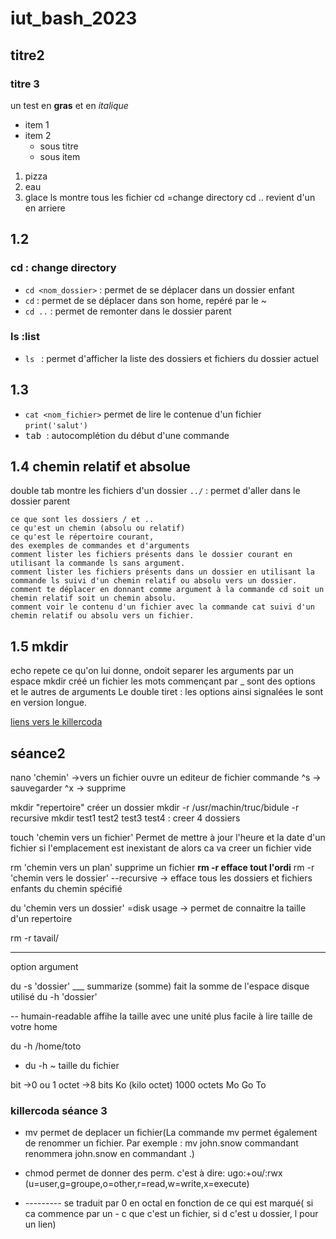# iut_bash_2023
## titre2
### titre 3
un test en **gras** et en *italique*

- item 1
- item 2
  - sous titre
  - sous item
 
    
1. pizza
2. eau
3. glace
ls montre tous les fichier
cd =change directory
cd ..  revient d'un en arriere
## 1.2
### cd : change directory
- `cd <nom_dossier>` : permet de se déplacer dans un dossier enfant
- `cd` : permet de se déplacer dans son home, repéré par le ~
- `cd ..` : permet de remonter dans le dossier parent
### ls :list
-  `ls ` : permet d'afficher la liste des dossiers et fichiers du dossier actuel

## 1.3
- `cat <nom_fichier>` permet de lire le contenue d'un fichier
`print('salut')`
- <kbd> tab </kbd> : autocomplétion du début d'une commande

## 1.4 chemin relatif et absolue
  double tab montre les fichiers d'un dossier
`../` : permet d'aller dans le dossier parent 

    ce que sont les dossiers / et ..
    ce qu'est un chemin (absolu ou relatif)
    ce qu'est le répertoire courant,
    des exemples de commandes et d'arguments
    comment lister les fichiers présents dans le dossier courant en utilisant la commande ls sans argument.
    comment lister les fichiers présents dans un dossier en utilisant la commande ls suivi d'un chemin relatif ou absolu vers un dossier.
    comment te déplacer en donnant comme argument à la commande cd soit un chemin relatif soit un chemin absolu.
    comment voir le contenu d'un fichier avec la commande cat suivi d'un chemin relatif ou absolu vers un fichier.

## 1.5 mkdir
echo repete ce qu'on lui donne, ondoit separer les arguments par un espace
mkdir créé un fichier
les mots commençant par _ sont des options et le autres de arguments
Le double tiret : les options ainsi signalées le sont en version longue.

[liens vers le killercoda](https://killercoda.com/emelin)


  ## séance2
  nano 'chemin' ->vers un fichier
  ouvre un editeur de fichier
  commande ^s -> sauvegarder
           ^x -> supprime
  
  mkdir "repertoire"
  créer un dossier
  mkdir -r /usr/machin/truc/bidule
  -r recursive  mkdir test1 test2 test3 test4 : creer 4 dossiers

  touch 'chemin vers un fichier'
  Permet de mettre à jour l'heure et la date d'un fichier
  si l'emplacement est inexistant de alors ca va creer un fichier vide

  rm 'chemin vers un plan'
  supprime un fichier
  **rm -r efface tout l'ordi**
   rm -r 'chemin vers le dossier'
   --recursive  -> efface tous les dossiers et fichiers enfants du chemin spécifié

   du 'chemin vers un dossier'
   =disk usage -> permet de connaitre la taille d'un repertoire

   rm -r tavail/
   __    _______
   option   argument


   du -s 'dossier'
      ___
      summarize
      (somme)
fait la somme de l'espace disque utilisé du -h 'dossier'

-- humain-readable
affihe la taille avec une unité plus facile à lire
taille de votre home

du -h /home/toto
- du -h ~
taille du fichier

bit ->0 ou 1
octet ->8 bits
Ko (kilo octet) 1000 octets
Mo
Go
To

  
### killercoda séance 3
- mv permet de deplacer un fichier(La commande mv permet également de renommer un fichier. Par exemple : mv john.snow commandant renommera john.snow en commandant .)   
- chmod permet de donner des perm. c'est à dire: ugo:+ou/:rwx
(u=user,g=groupe,o=other,r=read,w=write,x=execute)


- --------- se traduit par 0 en octal en fonction de ce qui est marqué( si ca commence par un - c que c'est un fichier, si d c'est u dossier, l pour un lien) 
